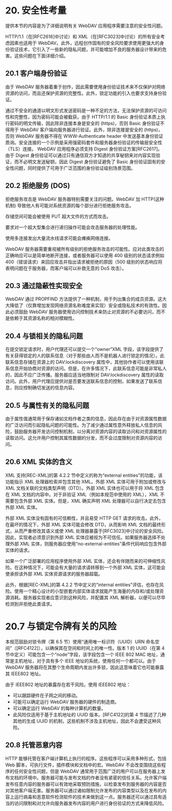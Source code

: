 # 20. 安全性考量

提供本节的内容是为了详细说明有关 WebDAV 应用程序需要注意的安全性问题。

HTTP/1.1（在[RFC2616]中讨论）和 XML（在[RFC3023]中讨论）的所有安全考虑因素也适用于 WebDAV。此外，远程创作固有的安全风险要求使用更强大的身份验证技术，它引入了一些新的隐私问题，并可能增加不良的服务器设计带来的危害。这些问题在下面详细介绍。

## 20.1 客户端身份验证

由于 WebDAV 服务器着重于创作，因此需要使用身份验证技术来不仅保护对网络资源的访问，而且还保护资源的完整性。此外，锁定功能的引入也要求支持身份验证。

通过不安全的通道以明文形式发送密码是一种不足的方法，无法保护资源的可访问性和完整性，因为密码可能会被截获。由于 HTTP/1.1 的 Basic 身份验证本质上执行密码的明文传输，因此除非连接本身是安全的 (https)，否则 Basic 身份验证不得用于 WebDAV 客户端向服务器进行验证。此外，除非连接是安全的 (https)，否则 WebDAV 服务器不得在 WWW-Authenticate header 中发送基本身份验证质询。安全连接的一个示例是采用强密码套件和服务器身份验证的传输层安全性（TLS）连接。
WebDAV 应用程序必须支持 Digest 身份验证方案[RFC2617]。由于 Digest 身份验证可以通过只有通信双方才知道的共享秘钥来对内容实现验证，而不必明文发送秘钥，因此 Digest 身份验证避免了 Basic 身份验证固有的安全性问题，同时提供了可用于广泛范围的身份验证级别场景范围。

## 20.2 拒绝服务 (DOS)

拒绝服务攻击是 WebDAV 服务器特别需要关注的问题。WebDAV 加 HTTP(这种机制) 导致他人有可能对系统资源的每个部分进行拒绝服务攻击。

存储空间可能会被使用 PUT 超大文件的方式而攻击。

要求对一个超大型集合进行递归操作可能会攻击服务器的处理性能。

使用多连接发出大量流水线请求可能会瘫痪网络连接。

WebDAV 服务器需要重视被所有级别的拒绝服务攻击的可能性。应对此类攻击的正确响应可以是简单地断开连接，或者服务器可以使用 400 级别的状态请求例如 400（错误请求）来回应攻击并指出请求被拒绝的原因（500 级别的状态响应将表明问题在于服务器，而客户端可以补救无意的 DoS 攻击）。

## 20.3 通过隐蔽性实现安全

WebDAV 通过 PROPFIND 方法提供了一种机制，用于列出集合的成员资源。这大大降低了（仅靠增加发现网络资源名称难度来实现）安全或隐私技术的有效性。因此必须鼓励 WebDAV 服务器使用访问控制技术来防止对资源的不必要访问，而不是依赖于其资源名称的相对模糊性。

## 20.4 与锁相关的隐私问题

在提交锁定请求时，用户代理还可以提交一个“owner”XML 字段，该字段提供了有关获得锁定的人的联系信息（对于那些由人而不是机器人进行锁定的情况）。此联系信息存储在资源上的 DAV:lockdiscovery 属性中，其他协作者可以使用该联系信息开始协商对资源的访问。但是，在许多情况下，此联系信息可能是非常私人的，因此不应广泛传播。服务器应适当地限制对 DAV:lockdiscovery 属性的读取访问。此外，用户代理应提供对是否要发送联系信息的控制，如果发送了联系信息，则应控制确切发送的信息内容。

## 20.5 与属性有关的隐私问题

由于属性值通常用于保存诸如文档作者之类的信息，因此存在由于对资源属性数据的广泛访问而引起隐私问题的可能性。为了减少通过属性意外释放私人信息的风险，鼓励服务器开发访问控制机制，以分离对资源内容的读取访问和对资源属性的读取访问。这允许用户控制其属性数据的分发，而不会过度限制对资源内容的访问。

## 20.6 XML 实体的含义

XML 支持[REC-XML]的第 4.2.2 节中定义的称为“external entities”的功能，该功能指示 XML 处理器检索并包含其他 XML。外部 XML 实体可用于附加或修改与 XML 文档关联的文档类型声明（DTD）。外部 XML 实体也可以用于将 XML 包含在 XML 文档的内容中。对于非验证 XML（例如本规范中使用的 XML），XML 不需要包含外部 XML 实体。但是，XML 确实声明 XML 处理器可以自行决定去包含外部 XML 实体。

外部 XML 实体没有固有的可信赖性，并且易受 HTTP GET 请求的攻击。此外，在最坏的情况下，外部 XML 实体可能会修改 DTD，从而影响 XML 文档的最终形式，从而严重修改其语义或使 XML 处理器暴露于[RFC3023]中讨论的安全风险。因此，实现者必须意识到外部 XML 实体应被视为不可信任。如果服务器选择不处理外部 XML 实体，则服务器应使用“no-external-entities”条件代码响应包含外部实体的请求。

如果一个广泛部署的应用程序使用外部 XML 实体，还会有伴随而来的可伸缩性风险。在这种情况下，可能会有大量的请求请转移到一个外部 XML 实体，这可能会使承担该外部 XML 实体资源请求的服务器超载。

此外，根据[REC-XML]的第 4.2.2 节中定义的“internal entities”评估，也存在风险。使用一个精心设计的小型嵌套内部实体请求就能产生海量的内存和/或处理资源消耗。服务器实现者应意识到这种风险，并配置其 XML 解析器，以便可以尽早检测到并拒绝此类请求。

# 20.7 与锁定令牌有关的风险

本规范鼓励对锁令牌（第 6.5 节）使用“通用唯一标识符（UUID）URN 命名空间”（[RFC4122]），以确保其在空间和时间上的唯一性。版本 1 的 UUID（在第 4 节中定义）可能包含一个“node”字段，该字段包含一个 IEEE 802 MAC 地址，通常是主机地址，对于具有多个 IEEE 地址的系统，使用任何一个都可以。由于 WebDAV 服务器将在其整个生命周期内发出许多锁，因此这意味着它也可能暴露其 IEEE802 地址。

由于 IEEE802 地址的暴露存在若干风险。使用 IEEE802 地址：

- 可以跟踪硬件在子网之间的移动。
- 可能可以确定运行 WebDAV 服务器的硬件的制造商。
- 可以确定运行 WebDAV 的每种计算机的数量。
- 此风险仅适用于基于主机地址的 UUID 版本。[RFC4122]的第 4 节描述了几种其他的生成 UUID 的机制，这些机制不涉及主机地址，因此不会遭受这种风险。

## 20.8 托管恶意内容

HTTP 能够托管在客户端计算机上执行的程序。这些程序可以采用多种形式，包括 Web 脚本，可执行文件，插件模块和文档中的宏。WebDAV 不会改变围绕这些程序的任何安全性问题，但是 WebDAV 通常用于范围广泛的用户可以在服务器上发布文档的环境中。服务器可能与发布文档的作者没有紧密的信任关系。允许客户端发布任意内容的服务器可以有效地采取预防措施，以检查发布到服务器的内容是否对其他客户端无害。服务器可以通过诸如限制允许发布的内容类型以及在发布的内容上运行病毒和恶意软件检测软件的技术来做到这一点。服务器还可以通过具有适当的访问限制和对允许向服务器发布内容的用户进行身份验证的方式来降低风险。
